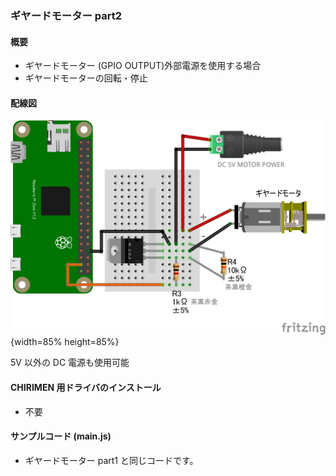 ### ギヤードモーター part2

#### 概要

* ギヤードモーター (GPIO OUTPUT)外部電源を使用する場合
* ギヤードモーターの回転・停止

#### 配線図　

![](./PiZero_gpio0MotorB_2.png "schematic"){width=85% height=85%}

5V 以外の DC 電源も使用可能

#### CHIRIMEN 用ドライバのインストール

- 不要

#### サンプルコード (main.js)

- ギヤードモーター part1 と同じコードです。
